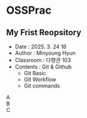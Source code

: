 # OSSPrac
## My Frist Reopsitory  
- Date : 2025. 3. 24 16  
- Author : Minyoung Hyun  
- Classroom : 다향관 103  
- Contents : Git & Github
    - Git Basic
    - Git Workflow
    - Git commands

A  
B  
C  